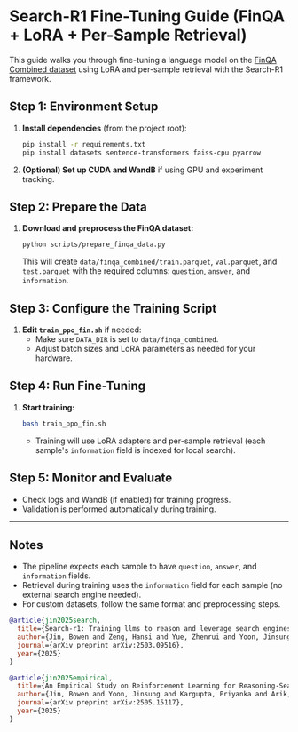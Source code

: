# Search-R1 Fine-Tuning Guide (FinQA + LoRA + Per-Sample Retrieval)

This guide walks you through fine-tuning a language model on the [FinQA Combined dataset](https://huggingface.co/datasets/llk010502/FinQA_Combined_dataset) using LoRA and per-sample retrieval with the Search-R1 framework.

## Step 1: Environment Setup

1. **Install dependencies** (from the project root):
   ```bash
   pip install -r requirements.txt
   pip install datasets sentence-transformers faiss-cpu pyarrow
   ```

2. **(Optional) Set up CUDA and WandB** if using GPU and experiment tracking.

## Step 2: Prepare the Data

1. **Download and preprocess the FinQA dataset:**
   ```bash
   python scripts/prepare_finqa_data.py
   ```
   This will create `data/finqa_combined/train.parquet`, `val.parquet`, and `test.parquet` with the required columns: `question`, `answer`, and `information`.

## Step 3: Configure the Training Script

1. **Edit `train_ppo_fin.sh`** if needed:
   - Make sure `DATA_DIR` is set to `data/finqa_combined`.
   - Adjust batch sizes and LoRA parameters as needed for your hardware.

## Step 4: Run Fine-Tuning

1. **Start training:**
   ```bash
   bash train_ppo_fin.sh
   ```
   - Training will use LoRA adapters and per-sample retrieval (each sample's `information` field is indexed for local search).

## Step 5: Monitor and Evaluate

- Check logs and WandB (if enabled) for training progress.
- Validation is performed automatically during training.

---

## Notes
- The pipeline expects each sample to have `question`, `answer`, and `information` fields.
- Retrieval during training uses the `information` field for each sample (no external search engine needed).
- For custom datasets, follow the same format and preprocessing steps.


```bibtex
@article{jin2025search,
  title={Search-r1: Training llms to reason and leverage search engines with reinforcement learning},
  author={Jin, Bowen and Zeng, Hansi and Yue, Zhenrui and Yoon, Jinsung and Arik, Sercan and Wang, Dong and Zamani, Hamed and Han, Jiawei},
  journal={arXiv preprint arXiv:2503.09516},
  year={2025}
}
```

```bibtex
@article{jin2025empirical,
  title={An Empirical Study on Reinforcement Learning for Reasoning-Search Interleaved LLM Agents},
  author={Jin, Bowen and Yoon, Jinsung and Kargupta, Priyanka and Arik, Sercan O and Han, Jiawei},
  journal={arXiv preprint arXiv:2505.15117},
  year={2025}
}
```
